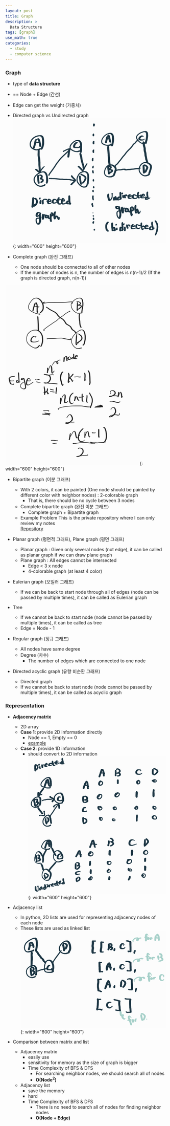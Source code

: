 ```yaml
---
layout: post
title: Graph
description: >
  Data Structure
tags: [graph]
use_math: true
categories:
  - study
  - computer science
---
```

### Graph
* type of **data structure**
* == Node + Edge (간선)
* Edge can get the weight (가중치)
* Directed graph vs Undirected graph
![그림1](https://github.com/hyun-jin891/hyun-jin891.github.io/blob/master/assets/img/60.PNG?raw=true){: width="600" height="600"}<br>

* Complete graph (완전 그래프)
  * One node should be connected to all of other nodes
  * If the number of nodes is n, the number of edges is n(n-1)/2 (If the graph is directed graph, n(n-1))

![그림4](https://github.com/hyun-jin891/hyun-jin891.github.io/blob/master/assets/img/152.png?raw=true){: width="600" height="600"}<br>

* Bipartite graph (이분 그래프)
  * With 2 colors, it can be painted (One node should be painted by different color with neighbor nodes) : 2-colorable graph
    * That is, there should be no cycle between 3 nodes
  * Complete bipartite graph (완전 이분 그래프)
    * Complete graph + Bipartite graph
  * Example Problem
  This is the private repository where I can only review my notes<br>
  [Repository](https://github.com/hyun-jin891/hidden-post-hyunjin891-github-blog/blob/master/_posts/study/computer%20science/2022-07-25-Graph.md)

* Planar graph (평면적 그래프), Plane graph (평면 그래프)
  * Planar graph : Given only several nodes (not edge), it can be called as planar graph if we can draw plane graph
  * Plane graph : All edges cannot be intersected
    * Edge < 3 x node
    * 4-colorable graph (at least 4 color)

* Eulerian graph (오일러 그래프)
  * If we can be back to start node through all of edges (node can be passed by multiple times), it can be called as Eulerian graph

* Tree
  * If we cannot be back to start node (node cannot be passed by multiple times), it can be called as tree
  * Edge = Node - 1

* Regular graph (정규 그래프)
  * All nodes have same degree
  * Degree (차수)
    * The number of edges which are connected to one node

* Directed acyclic graph (유향 비순환 그래프)
  * Directed graph
  * If we cannot be back to start node (node cannot be passed by multiple times), it can be called as acyclic graph

### Representation
* **Adjacency matrix**
  * 2D array
  * **Case 1**: provide 2D information directly
    * Node == 1, Empty == 0
    * [example](https://www.acmicpc.net/problem/1012)
  * **Case 2**: provide 1D information
    * should convert to 2D information
    ![그림2](https://github.com/hyun-jin891/hyun-jin891.github.io/blob/master/assets/img/61.PNG?raw=true){: width="600" height="600"}

* Adjacency list
  * In python, 2D lists are used for representing adjacency nodes of each node
  * These lists are used as linked list
  ![그림3](https://github.com/hyun-jin891/hyun-jin891.github.io/blob/master/assets/img/62.PNG?raw=true){: width="600" height="600"}

* Comparison between matrix and list
  * Adjacency matrix
    * easily use
    * sensitivity for memory as the size of graph is bigger
    * Time Complexity of BFS & DFS
      * For searching neighbor nodes, we should search all of nodes
      * **O(Node<sup>2</sup>)**
  * Adjacency list
    * save the memory
    * hard
    * Time Complexity of BFS & DFS
      * There is no need to search all of nodes for finding neighbor nodes
      * **O(Node + Edge)**
